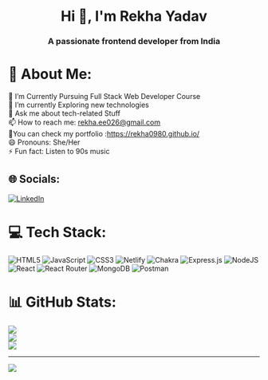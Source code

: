 
<h1 align="center">Hi 👋, I'm Rekha Yadav</h1>
<h3 align="center">A passionate frontend developer from India</h3>

# 💫 About Me:
🔭 I’m Currently Pursuing Full Stack Web Developer Course<br>🌱 I’m currently Exploring new technologies<br>💬 Ask me about tech-related Stuff<br>📫 How to reach me: rekha.ee026@gmail.com<br>💬You can check my portfolio :https://rekha0980.github.io/<br>😄 Pronouns: She/Her<br>⚡ Fun fact: Listen to 90s music


## 🌐 Socials:
[![LinkedIn](https://img.shields.io/badge/LinkedIn-%230077B5.svg?logo=linkedin&logoColor=white)](https://www.linkedin.com/in/rekha-yadav-66311b1b2/) 

# 💻 Tech Stack:
![HTML5](https://img.shields.io/badge/html5-%23E34F26.svg?style=for-the-badge&logo=html5&logoColor=white) ![JavaScript](https://img.shields.io/badge/javascript-%23323330.svg?style=for-the-badge&logo=javascript&logoColor=%23F7DF1E) ![CSS3](https://img.shields.io/badge/css3-%231572B6.svg?style=for-the-badge&logo=css3&logoColor=white) ![Netlify](https://img.shields.io/badge/netlify-%23000000.svg?style=for-the-badge&logo=netlify&logoColor=#00C7B7) ![Chakra](https://img.shields.io/badge/chakra-%234ED1C5.svg?style=for-the-badge&logo=chakraui&logoColor=white) ![Express.js](https://img.shields.io/badge/express.js-%23404d59.svg?style=for-the-badge&logo=express&logoColor=%2361DAFB) ![NodeJS](https://img.shields.io/badge/node.js-6DA55F?style=for-the-badge&logo=node.js&logoColor=white) ![React](https://img.shields.io/badge/react-%2320232a.svg?style=for-the-badge&logo=react&logoColor=%2361DAFB) ![React Router](https://img.shields.io/badge/React_Router-CA4245?style=for-the-badge&logo=react-router&logoColor=white) ![MongoDB](https://img.shields.io/badge/MongoDB-%234ea94b.svg?style=for-the-badge&logo=mongodb&logoColor=white) ![Postman](https://img.shields.io/badge/Postman-FF6C37?style=for-the-badge&logo=postman&logoColor=white)
# 📊 GitHub Stats:
![](https://github-readme-stats.vercel.app/api?username=Rekha0980&theme=monokai&hide_border=false&include_all_commits=true&count_private=true)<br/>
![](https://github-readme-streak-stats.herokuapp.com/?user=Rekha0980&theme=monokai&hide_border=false)<br/>
![](https://github-readme-stats.vercel.app/api/top-langs/?username=Rekha0980&theme=monokai&hide_border=false&include_all_commits=true&count_private=true&layout=compact)

---
[![](https://visitcount.itsvg.in/api?id=Rekha0980&icon=0&color=0)](https://visitcount.itsvg.in)
